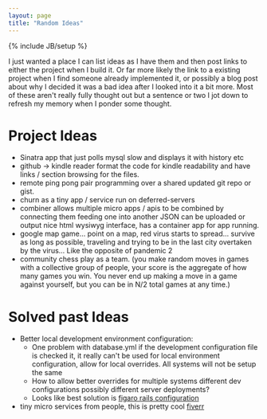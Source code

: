 ```yaml
---
layout: page
title: "Random Ideas"
---
```

{% include JB/setup %}

I just wanted a place I can list ideas as I have them and then post links to either the project when I build it. Or far more likely the link to a existing project when I find someone already implemented it, or possibly a blog post about why I decided it was a bad idea after I looked into it a bit more. Most of these aren't really fully thought out but a sentence or two I jot down to refresh my memory when I ponder some thought.

# Project Ideas


* Sinatra app that just polls mysql slow and displays it with history etc
* github -> kindle reader format the code for kindle readability and have links / section browsing for the files.
* remote ping pong pair programming over a shared updated git repo or gist.
* churn as a tiny app / service run on deferred-servers
* combiner allows multiple micro apps / apis to be combined by connecting them feeding one into another JSON can be uploaded or output nice html wysiwyg interface, has a container app for app running.
* google map game... point on a map, red virus starts to spread... survive as long as possible, traveling and trying to be in the last city overtaken by the virus... Like the opposite of pandemic 2
* community chess play as a team. (you make random moves in games with a collective group of people, your score is the aggregate of how many games you win. You never end up making a move in a game against yourself, but you can be in N/2 total games at any time.)

# Solved past Ideas

* Better local development environment configuration: 
  * One problem with database.yml if the development configuration file is checked it, it really can't be used for local environment configuration, allow for local overrides. All systems will not be setup the same
  * How to allow better overrides for multiple systems different dev configurations possibly different server deployments?
  * Looks like best solution is [figaro rails configuration](https://github.com/laserlemon/figaro)
* tiny micro services from people, this is pretty cool [fiverr](http://fiverr.com/)